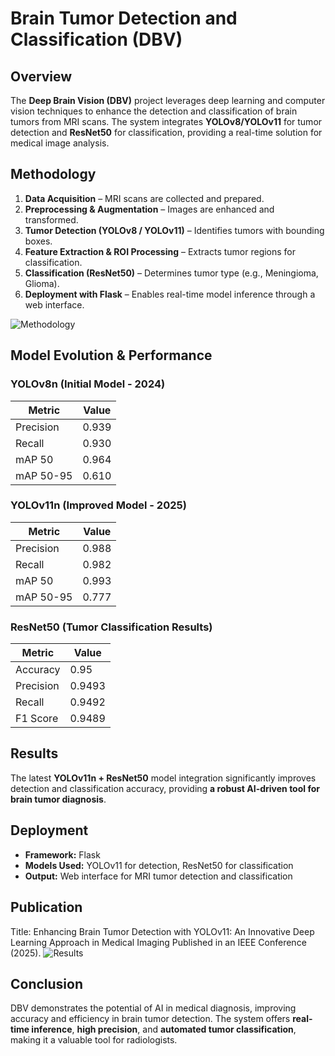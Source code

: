# Brain Tumor Detection and Classification (DBV)

## Overview  
The **Deep Brain Vision (DBV)** project leverages deep learning and computer vision techniques to enhance the detection and classification of brain tumors from MRI scans. The system integrates **YOLOv8/YOLOv11** for tumor detection and **ResNet50** for classification, providing a real-time solution for medical image analysis.

## Methodology  
1. **Data Acquisition** – MRI scans are collected and prepared.  
2. **Preprocessing & Augmentation** – Images are enhanced and transformed.  
3. **Tumor Detection (YOLOv8 / YOLOv11)** – Identifies tumors with bounding boxes.  
4. **Feature Extraction & ROI Processing** – Extracts tumor regions for classification.  
5. **Classification (ResNet50)** – Determines tumor type (e.g., Meningioma, Glioma).  
6. **Deployment with Flask** – Enables real-time model inference through a web interface.  

![Methodology](https://github.com/Rehab-Alsaidi/DBV-/blob/main/DBV_Methodology.png?raw=true) 

## Model Evolution & Performance  

### **YOLOv8n (Initial Model - 2024)**  
| Metric  | Value  |  
|---------|--------|  
| Precision | 0.939  |  
| Recall  | 0.930  |  
| mAP 50  | 0.964  |  
| mAP 50-95  | 0.610  |  

### **YOLOv11n (Improved Model - 2025)**  
| Metric  | Value  |  
|---------|--------|  
| Precision | 0.988  |  
| Recall  | 0.982  |  
| mAP 50  | 0.993  |  
| mAP 50-95  | 0.777  |  

### **ResNet50 (Tumor Classification Results)**  
| Metric  | Value  |  
|---------|--------|  
| Accuracy | 0.95  |  
| Precision | 0.9493  |  
| Recall  | 0.9492  |  
| F1 Score  | 0.9489  |  

## Results  
The latest **YOLOv11n + ResNet50** model integration significantly improves detection and classification accuracy, providing **a robust AI-driven tool for brain tumor diagnosis**.  



## Deployment  
- **Framework:** Flask  
- **Models Used:** YOLOv11 for detection, ResNet50 for classification  
- **Output:** Web interface for MRI tumor detection and classification

## Publication
Title: Enhancing Brain Tumor Detection with YOLOv11: An Innovative Deep Learning Approach in Medical Imaging
Published in an IEEE Conference (2025).
![Results](https://github.com/Rehab-Alsaidi/DBV-/blob/main/Flask.png?raw=true)

## Conclusion  
DBV demonstrates the potential of AI in medical diagnosis, improving accuracy and efficiency in brain tumor detection. The system offers **real-time inference**, **high precision**, and **automated tumor classification**, making it a valuable tool for radiologists.  

